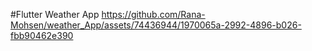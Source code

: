 #Flutter Weather App
https://github.com/Rana-Mohsen/weather_App/assets/74436944/1970065a-2992-4896-b026-fbb90462e390

